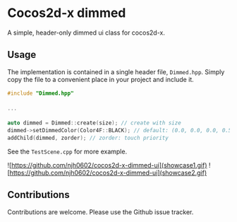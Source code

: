 Cocos2d-x dimmed
============================

A simple, header-only dimmed ui class for cocos2d-x.



## Usage

The implementation is contained in a single header file, `Dimmed.hpp`. Simply copy
the file to a convenient place in your project and include it.

~~~cpp
#include "Dimmed.hpp"

...

auto dimmed = Dimmed::create(size); // create with size
dimmed->setDimmedColor(Color4F::BLACK); // default: (0.0, 0.0, 0.0, 0.5)
addChild(dimmed, zorder); // zorder: touch priority
~~~

See the `TestScene.cpp` for more example.

![https://github.com/njh0602/cocos2d-x-dimmed-ui](showcase1.gif)
![https://github.com/njh0602/cocos2d-x-dimmed-ui](showcase2.gif)



Contributions
-------------

Contributions are welcome. Please use the Github issue tracker.
